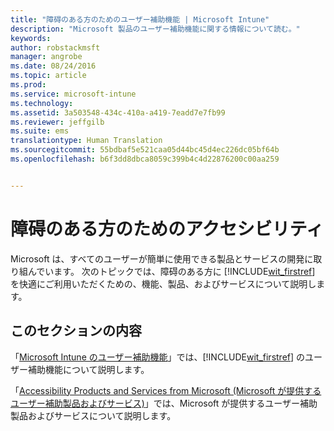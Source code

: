 ```yaml
---
title: "障碍のある方のためのユーザー補助機能 | Microsoft Intune"
description: "Microsoft 製品のユーザー補助機能に関する情報について読む。"
keywords: 
author: robstackmsft
manager: angrobe
ms.date: 08/24/2016
ms.topic: article
ms.prod: 
ms.service: microsoft-intune
ms.technology: 
ms.assetid: 3a503548-434c-410a-a419-7eadd7e7fb99
ms.reviewer: jeffgilb
ms.suite: ems
translationtype: Human Translation
ms.sourcegitcommit: 55bdbaf5e521caa05d44bc45d4ec226dc05bf64b
ms.openlocfilehash: b6f3dd8dbca8059c399b4c4d22876200c00aa259


---
```


# 障碍のある方のためのアクセシビリティ
Microsoft は、すべてのユーザーが簡単に使用できる製品とサービスの開発に取り組んでいます。 次のトピックでは、障碍のある方に [!INCLUDE[wit_firstref](./includes/wit_firstref_md.md)] を快適にご利用いただくための、機能、製品、およびサービスについて説明します。

## このセクションの内容
「[Microsoft Intune のユーザー補助機能](accessibility-features-of-microsoft-intune.md)」では、[!INCLUDE[wit_firstref](./includes/wit_firstref_md.md)] のユーザー補助機能について説明します。

「[Accessibility Products and Services from Microsoft (Microsoft が提供するユーザー補助製品およびサービス)](accessibility-products-and-services-from-microsoft.md)」では、Microsoft が提供するユーザー補助製品およびサービスについて説明します。




<!--HONumber=Aug16_HO4-->



